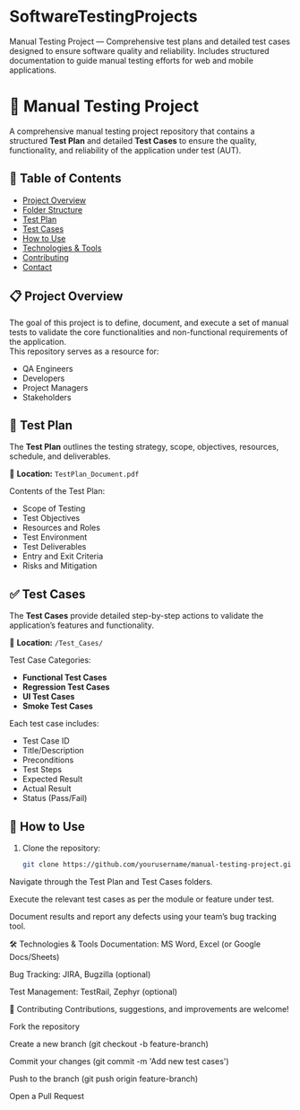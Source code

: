 # SoftwareTestingProjects
Manual Testing Project — Comprehensive test plans and detailed test cases designed to ensure software quality and reliability. Includes structured documentation to guide manual testing efforts for web and mobile applications.

# 🧪 Manual Testing Project

A comprehensive manual testing project repository that contains a structured **Test Plan** and detailed **Test Cases** to ensure the quality, functionality, and reliability of the application under test (AUT).

## 📌 Table of Contents

- [Project Overview](#project-overview)
- [Folder Structure](#folder-structure)
- [Test Plan](#test-plan)
- [Test Cases](#test-cases)
- [How to Use](#how-to-use)
- [Technologies & Tools](#technologies--tools)
- [Contributing](#contributing)
- [Contact](#contact)

## 📋 Project Overview

The goal of this project is to define, document, and execute a set of manual tests to validate the core functionalities and non-functional requirements of the application.  
This repository serves as a resource for:

- QA Engineers
- Developers
- Project Managers
- Stakeholders

## 📝 Test Plan

The **Test Plan** outlines the testing strategy, scope, objectives, resources, schedule, and deliverables.

📄 **Location:** `TestPlan_Document.pdf`

Contents of the Test Plan:
- Scope of Testing
- Test Objectives
- Resources and Roles
- Test Environment
- Test Deliverables
- Entry and Exit Criteria
- Risks and Mitigation

## ✅ Test Cases

The **Test Cases** provide detailed step-by-step actions to validate the application’s features and functionality.

📂 **Location:** `/Test_Cases/`

Test Case Categories:
- **Functional Test Cases**  
- **Regression Test Cases**  
- **UI Test Cases**  
- **Smoke Test Cases**  

Each test case includes:
- Test Case ID  
- Title/Description  
- Preconditions  
- Test Steps  
- Expected Result  
- Actual Result  
- Status (Pass/Fail)

## 🚀 How to Use

1. Clone the repository:
   ```bash
   git clone https://github.com/yourusername/manual-testing-project.git
Navigate through the Test Plan and Test Cases folders.

Execute the relevant test cases as per the module or feature under test.

Document results and report any defects using your team’s bug tracking tool.

🛠️ Technologies & Tools
Documentation: MS Word, Excel (or Google Docs/Sheets)

Bug Tracking: JIRA, Bugzilla (optional)

Test Management: TestRail, Zephyr (optional)

🤝 Contributing
Contributions, suggestions, and improvements are welcome!

Fork the repository

Create a new branch (git checkout -b feature-branch)

Commit your changes (git commit -m 'Add new test cases')

Push to the branch (git push origin feature-branch)

Open a Pull Request
